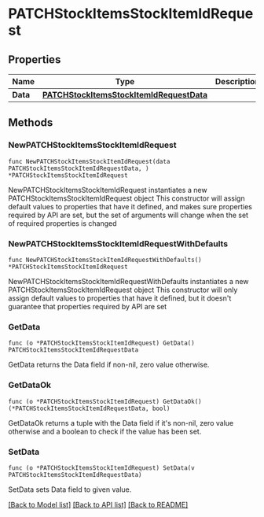 # PATCHStockItemsStockItemIdRequest

## Properties

Name | Type | Description | Notes
------------ | ------------- | ------------- | -------------
**Data** | [**PATCHStockItemsStockItemIdRequestData**](PATCHStockItemsStockItemIdRequestData.md) |  | 

## Methods

### NewPATCHStockItemsStockItemIdRequest

`func NewPATCHStockItemsStockItemIdRequest(data PATCHStockItemsStockItemIdRequestData, ) *PATCHStockItemsStockItemIdRequest`

NewPATCHStockItemsStockItemIdRequest instantiates a new PATCHStockItemsStockItemIdRequest object
This constructor will assign default values to properties that have it defined,
and makes sure properties required by API are set, but the set of arguments
will change when the set of required properties is changed

### NewPATCHStockItemsStockItemIdRequestWithDefaults

`func NewPATCHStockItemsStockItemIdRequestWithDefaults() *PATCHStockItemsStockItemIdRequest`

NewPATCHStockItemsStockItemIdRequestWithDefaults instantiates a new PATCHStockItemsStockItemIdRequest object
This constructor will only assign default values to properties that have it defined,
but it doesn't guarantee that properties required by API are set

### GetData

`func (o *PATCHStockItemsStockItemIdRequest) GetData() PATCHStockItemsStockItemIdRequestData`

GetData returns the Data field if non-nil, zero value otherwise.

### GetDataOk

`func (o *PATCHStockItemsStockItemIdRequest) GetDataOk() (*PATCHStockItemsStockItemIdRequestData, bool)`

GetDataOk returns a tuple with the Data field if it's non-nil, zero value otherwise
and a boolean to check if the value has been set.

### SetData

`func (o *PATCHStockItemsStockItemIdRequest) SetData(v PATCHStockItemsStockItemIdRequestData)`

SetData sets Data field to given value.



[[Back to Model list]](../README.md#documentation-for-models) [[Back to API list]](../README.md#documentation-for-api-endpoints) [[Back to README]](../README.md)


